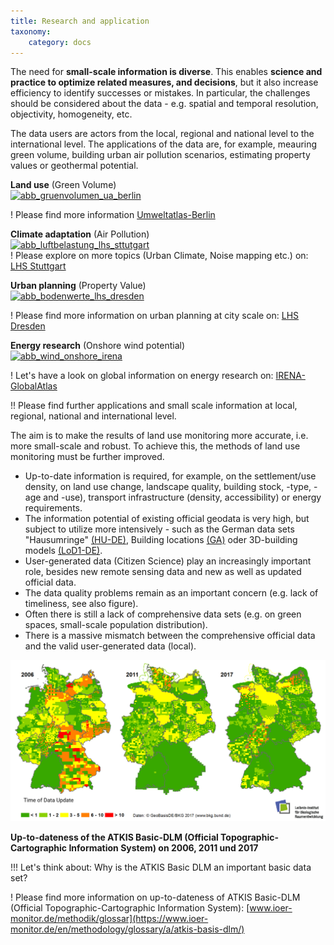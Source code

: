 ```yaml
---
title: Research and application
taxonomy:
    category: docs
---
```


The need for **small-scale information is diverse**. This enables **science and practice to optimize related measures, and decisions**, but it also increase efficiency to identify successes or mistakes. In particular, the challenges should be considered about the data - e.g. spatial and temporal resolution, objectivity, homogeneity, etc.

The data users are actors from the local, regional and national level to the international level. The applications of the data are, for example, meauring green volume, building urban air pollution scenarios, estimating property values or geothermal potential.

**Land use** (Green Volume) <br>
[![abb_gruenvolumen_ua_berlin](abb_gruenvolumen_ua_berlin.png)](http://fbinter.stadt-berlin.de/fb/index.jsp?loginkey=showMap&mapId=wmsk05_09_gruendvol2010@senstadt) <br>

! Please find more information [Umweltatlas-Berlin](http://fbinter.stadt-berlin.de/fb/index.jsp?loginkey=showMap&mapId=wmsk05_09_gruendvol2010@senstadt)


**Climate adaptation** (Air Pollution)<br>
[![abb_luftbelastung_lhs_sttutgart](abb_luftbelastung_lhs_sttutgart.png)](http://gis6.stuttgart.de/maps/index.html?karte=stadtklima&embedded=true#basemap=0&centerX=3516118.9675944396&centerY=5406021.037465078&scale=25000&layerIds=279.281) <br>
! Please explore on more topics (Urban Climate, Noise mapping etc.) on: [LHS Stuttgart](http://gis6.stuttgart.de/maps/index.html?karte=stadtklima&embedded=true#basemap=0&centerX=3516118.9675944396&centerY=5406021.037465078&scale=25000&layerIds=279.281)

**Urban planning** (Property Value)<br> [![abb_bodenwerte_lhs_dresden](abb_bodenwerte_lhs_dresden.png)](http://stadtplan2.dresden.de/spdd.aspx?lang=de) <br>

! Please find more information on urban planning at city scale on: [LHS Dresden](http://stadtplan2.dresden.de/spdd.aspx?lang=de)

**Energy research** (Onshore wind potential)<br> [![abb_wind_onshore_irena](abb_wind_onshore_irena.png)](https://irena.masdar.ac.ae/gallery/#map/543) <br>

! Let's have a look on global information on energy research on: [IRENA-GlobalAtlas](https://irena.masdar.ac.ae/gallery/#map/543)

!! Please find further applications and small scale information at local, regional, national and international level.


<!--
| | |
|:--:|:--:|
| **Flächennutzung** (Grünvolumen) ![abb_gruenvolumen_ua_berlin](abb_gruenvolumen_ua_berlin.png)  Quelle: [Umweltatlas-Berlin](http://fbinter.stadt-berlin.de/fb/index.jsp?loginkey=showMap&mapId=wmsk05_09_gruendvol2010@senstadt) | **Klimaanpassung** (Luftbelastung) ![abb_luftbelastung_lhs_sttutgart](abb_luftbelastung_lhs_sttutgart.png)  Quelle: [LHS Stuttgart](http://gis6.stuttgart.de/maps/index.html?karte=stadtklima&embedded=true#basemap=0&centerX=3516118.9675944396&centerY=5406021.037465078&scale=25000&layerIds=279.281) |
|  **Stadtplanung** (Bodenwerte) ![abb_bodenwerte_lhs_dresden](abb_bodenwerte_lhs_dresden.png) Quelle: [LHS Dresden](http://stadtplan2.dresden.de/)  | **Energieforschung** (Geothermie-Potenzial) ![abb_geotherme_irena](abb_geotherme_irena.png) Quelle: [IRENA-GlobalAtlas](https://irena.masdar.ac.ae/gallery/#map/1645) |

-->

The aim is to make the results of land use monitoring more accurate, i.e. more small-scale and robust. To achieve this, the methods of land use monitoring must be further improved.

- Up-to-date information is required, for example, on the settlement/use density, on land use change, landscape quality, building stock, -type, -age and -use), transport infrastructure (density, accessibility) or energy requirements.
- The information potential of existing official geodata is very high, but subject to utilize more intensively - such as the German data sets "Hausumringe" [(HU-DE)](https://www.ldbv.bayern.de/produkte/kataster/hausumringe.html), Building locations [(GA)](http://www.geodatenzentrum.de/geodaten/gdz_rahmen.gdz_div?gdz_spr=deu&gdz_akt_zeile=2&gdz_anz_zeile=6&gdz_unt_zeile=19&gdz_user_id=0) oder 3D-building models [(LoD1-DE)](http://www.adv-online.de/AdV-Produkte/Weitere-Produkte/3D-Gebaeudemodelle-LoD/).
- User-generated data (Citizen Science) play an increasingly important role, besides new remote sensing data and new as well as updated official data.
- The data quality problems remain as an important concern (e.g. lack of timeliness, see also figure).
- Often there is still a lack of comprehensive data sets (e.g. on green spaces, small-scale population distribution).
- There is a massive mismatch between the comprehensive official data and the valid user-generated data (local).


![abb_atkisdaten_qualitat_trend](fig_atkis_data_quality_trend.png)

**Up-to-dateness of the ATKIS Basic-DLM (Official Topographic-Cartographic Information System) on 2006, 2011 und 2017**

!!! Let's think about: Why is the ATKIS Basic DLM an important basic data set?


! Please find more information on up-to-dateness of ATKIS Basic-DLM (Official Topographic-Cartographic Information System): [www.ioer-monitor.de/methodik/glossar](https://www.ioer-monitor.de/en/methodology/glossary/a/atkis-basis-dlm/)
